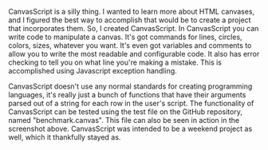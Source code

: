CanvasScript is a silly thing. I wanted to learn more about HTML canvases, and I figured the best way to accomplish that would be to create a project that incorporates them. So, I created CanvasScript. In CanvasScript you can write code to manipulate a canvas. It's got commands for lines, circles, colors, sizes, whatever you want. It's even got variables and comments to allow you to write the most readable and configurable code. It also has error checking to tell you on what line you're making a mistake. This is accomplished using Javascript exception handling.

CanvasScript doesn't use any normal standards for creating programming languages, it's really just a bunch of functions that have their arguments parsed out of a string for each row in the user's script. The functionality of CanvasScript can be tested using the test file on the GitHub repository, named "benchmark.canvas". This file can also be seen in action in the screenshot above. CanvasScript was intended to be a weekend project as well, which it thankfully stayed as.
